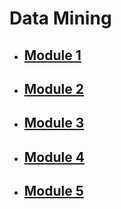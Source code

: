 # Data Mining

- ## [Module 1](Sem_6/Distributed_Database_System/Notes/Module_1.md)
- ## [Module 2](Sem_6/Distributed_Database_System/Notes/Module_2.md)
- ## [Module 3](Sem_6/Distributed_Database_System/Notes/Module_3.md)
- ## [Module 4](Sem_6/Distributed_Database_System/Notes/Module_4.md)
- ## [Module 5](Sem_6/Distributed_Database_System/Notes/Module_5.md)
